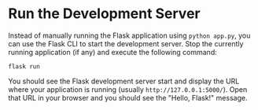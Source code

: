 # Run the Development Server

Instead of manually running the Flask application using `python app.py`, you can use the Flask CLI to start the development server. Stop the currently running application (if any) and execute the following command:

```
flask run
```

You should see the Flask development server start and display the URL where your application is running (usually `http://127.0.0.1:5000/`). Open that URL in your browser and you should see the "Hello, Flask!" message.


